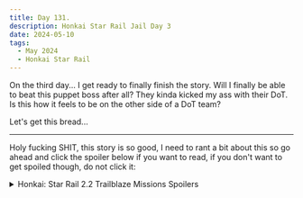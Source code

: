 ```yaml
---
title: Day 131.
description: Honkai Star Rail Jail Day 3
date: 2024-05-10
tags: 
  - May 2024
  - Honkai Star Rail
---
```


On the third day... I get ready to finally finish the story. Will I finally be able to beat this puppet boss after all? They kinda kicked my ass with their DoT. Is this how it feels to be on the other side of a DoT team?

Let's get this bread...

-----

Holy fucking SHIT, this story is so good, I need to rant a bit about this so go ahead and click the spoiler below if you want to read, if you don't want to get spoiled though, do not click it:

<details>
<summary>Honkai: Star Rail 2.2 Trailblaze Missions Spoilers</summary>

I was very scared that the story is going to end just like that after the appearance of Jing Yuan and Dan Heng, but I feel early on that this is kinda off, with everything going too smoothly. IPC is somehow relinquishing everything? The lack of mention of Acheron? Jing Yuan actually called us the GALACTIC BASEBALLER?

But as we progress on, we slowly get the reveal that we're facing some kind of matrix situation where we don't realize that we're stuck in a simulation- I mean dreamscape. And holy shit, the reveal was astonishing, I was relieved, and the cutscenes and story reveal (Acheron's real name reveal, Tiernan being the one that Acheron is talking to all this time, Acheron's quest being to deliver Tiernan's final relic to a Galaxy Ranger and revealing her reason to take up the mantle of a Galaxy Ranger)...

AND BY THE END, THE WHOLE BOSS FIGHT IS JUST... WHAT THE *FUCK*, HOYO? WHAT DO YOU WANT FROM MEEEEEEEEEEEEE-

Starting really strong with the cutscene of Acheron cutting through the dream, then the possible parallel to HI3 with my MC (stelle) falling down and Raiden Mei (Acheron) catching them midair, complete with a goddamn mix of the theme of Penacony and Acheron's. And then the fight progresses as Robin gives the assist, the train RAMMING THE FUCK OUT OF SUNDAY THE ASCENDED, Sunday's ATTACK LOOKING LIKE A FRAME OF A REINASSANCE PAINTING????? THE VA GOING CRAZY DURING THE TRAIN ATTACKS????

and the goddamn ending scene...

This is peak....

And when I thought it was over... I started a post-trailblaze mission sidequest and got WHAMMED AGAIN just like the previous patch's post-trailblaze mission... Dr.Blues... Chills, man. I want to make a story that can make someone this invested in it...
</details>